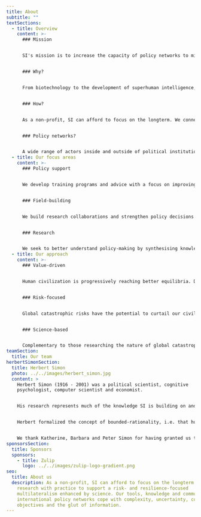 ```yaml
---
title: About
subtitle: ""
textSections:
  - title: Overview
    content: >-
      ### Mission


      SI's mission is to increase the capacity of policy networks to mitigate global catastrophic risks and build resilience for civilization to flourish.


      ### Why?


      From biotechnology to the development of superhuman intelligence, humanity is facing emerging challenges of unprecedented scale. The existence of future generations with lives worth living depends on our civilization’s ability to safeguard them from global catastrophic risks. But the multilateralism needed to govern these low-probability, high-impact events is out of sight.


      ### How?


      As a non-profit, SI can afford to focus on the longterm. We connect research with practice to support a risk- and resilience-focused multilateralism enhanced by science. Our tools, knowledge and community help to cope with the glut of information, competing objectives, complexity and uncertainty. Based in Geneva, Switzerland, we support policy networks centred around the United Nations, the European Union and national governments.


      ### Policy networks?


      A wide range of actors inside and outside of political institutions contribute to the creation of policy: elected officials, bureaucrats, academics, civil society, lobbyists and more. It is this dynamic co-creation process SI seeks to support.
  - title: Our focus areas
    content: >-
      ### Policy support


      We develop training programs and advice with a focus on improving the collective capacity of policy networks to exchange information and coordinate in a timely manner.


      ### Field-building


      We build research collaborations and strengthen policy decisions by coordinating a network of longtermist policy actors and researchers who share knowledge and strategic insights.


      ### Research


      We seek to better understand policy-making by synthesising knowledge, formalizing system dynamics and empirically testing our hypotheses and tools for validity and usefulness.
  - title: Our approach
    content: >-
      ### Value-driven


      Human civilization is progressively reaching better equilibria. Despite shocks, such as large-scale epidemics and world wars, more and more people are living longer and healthier than ever before. Humanity's progress suggests that the future of life could be vast in size and of unprecedented quality. We work to increase the chances of that happening.


      ### Risk-focused


      Global catastrophic risks have the potential to curtail our civilization's future and or reverse past progress. To build resilience to the most extreme shocks, humanity has to achieve resolute multilateral action. We are focused on supporting policy networks contributing to the governance of low-probability high-impact events.


      ### Science-based


      Complementary to those researching the nature of global catastrophic risks, we research the dynamics of the relevant policy networks. We unite knowledge on policy processes, human behaviour and extreme risks to test hypotheses for improving the relationship between research and policy to achieve resilience.
teamSection:
  title: Our team
herbertSimonSection:
  title: Herbert Simon
  photo: ../../images/herbert_simon.jpg
  content: >
    Herbert Simon (1916 - 2001) was a political scientist, cognitive
    psychologist, computer scientist and economist.


    His research represents much of the knowledge SI is building on and aims to contribute to.


    Herbert formalized the concept of bounded-rationality, i.e. that humans make decisions under uncertainty with cognitive constraints. In 1978, he received the Nobel Prize in Economics and a Turing Award in 1975. He is known for having seminally contributed to the fields of behavioural economics, public administration, complexity science and artificial intelligence.


    We thank Katherine, Barbara and Peter Simon for having granted us the honour of naming the Institute for Longterm Governance after their father.
sponsorsSection:
  title: Sponsors
  sponsors:
    - title: Zulip
      logo: ../../images/zulip-logo-gradient.png
seo:
  title: About us
  description: As a non-profit, SI can afford to focus on the longterm. We connect
    research with practice to support a risk- and resilience-focused
    multilateralism enhanced by science. Our tools, knowledge and community help
    international policy networks cope with complexity, uncertainty, competing
    objectives and the glut of information.
---
```


